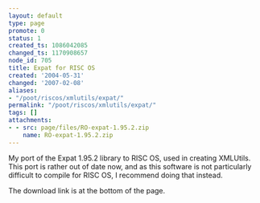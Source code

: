 ```yaml
---
layout: default
type: page
promote: 0
status: 1
created_ts: 1086042085
changed_ts: 1170908657
node_id: 705
title: Expat for RISC OS
created: '2004-05-31'
changed: '2007-02-08'
aliases:
- "/poot/riscos/xmlutils/expat/"
permalink: "/poot/riscos/xmlutils/expat/"
tags: []
attachments:
- - src: page/files/RO-expat-1.95.2.zip
    name: RO-expat-1.95.2.zip
---
```

My port of the Expat 1.95.2 library to RISC OS, used in creating XMLUtils.  This port is rather out of date now, and as this software is not particularly difficult to compile for RISC OS, I recommend doing that instead.

The download link is at the bottom of the page.
